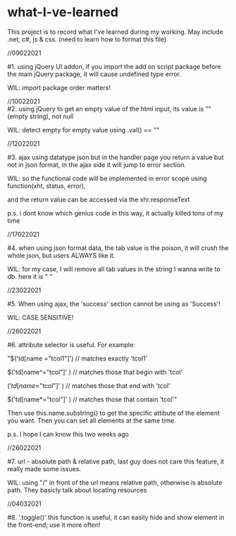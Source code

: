# what-I-ve-learned
This project is to record what I've learned during my working. May include .net, c#, js & css. (need to learn how to format this file)

//09022021

#1. using jQuery UI addon, if you import the add on script package before the main jQuery package, it will cause undefined type error.

   WIL: import package order matters!
   
//10022021   
#2. using jQuery to get an empty value of the html input, its value is ""(empty string), not null

   WIL: detect empty for empty value using .val() == ""
   
//12022021

#3. ajax using datatype json but in the handler page you return a value but not in json format, in the ajax side it will jump to error section. 

   WIL: so the functional code will be implemented in error scope using function(xht, status, error), 
   
   and the return value can be accessed via the xhr.responseText  
   
   p.s. i dont know which genius code in this way, it actually killed tons of my time
   
//17022021 

#4. when using json format data, the tab value is the poison, it will crush the whole json, but users ALWAYS like it.

   WIL: for my case, I will remove all tab values in the string I wanna write to db. here it is "	"
   
//23022021

#5. When using ajax, the 'success' section cannot be using as 'Success'!
   
   WIL: CASE SENSITIVE!

//26022021 

#6. attribute selector is useful. For example: 

   "$('td[name ="tcol1"]')   // matches exactly 'tcol1'
   
   $('td[name^="tcol"]' )   // matches those that begin with 'tcol'
   
   $('td[name$="tcol"]' )   // matches those that end with 'tcol'
   
   $('td[name*="tcol"]' )   // matches those that contain 'tcol'"

   Then use this.name.substring() to get the specific attibute of the element you want. Then you can set all elements at the same time.
 
   p.s. I hope I can know this two weeks ago
   
//26022021

#7. url - absolute path & relative path, last guy does not care this feature, it really made some issues.

   WIL: using "/" in front of the url means relative path, otherwise is absolute path. They basicly talk about locating resources
   
//04032021

#8. '.toggle()' this function is useful, it can easily hide and show element in the front-end, use it more often!
